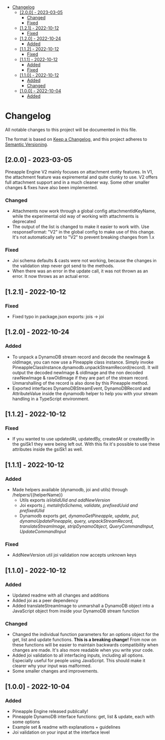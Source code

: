 - [Changelog](#changelog)
  - [\[2.0.0\] - 2023-03-05](#200---2023-03-05)
    - [Changed](#changed)
    - [Fixed](#fixed)
  - [\[1.2.1\] - 2022-10-12](#121---2022-10-12)
    - [Fixed](#fixed-1)
  - [\[1.2.0\] - 2022-10-24](#120---2022-10-24)
    - [Added](#added)
  - [\[1.1.2\] - 2022-10-12](#112---2022-10-12)
    - [Fixed](#fixed-2)
  - [\[1.1.1\] - 2022-10-12](#111---2022-10-12)
    - [Added](#added-1)
    - [Fixed](#fixed-3)
  - [\[1.1.0\] - 2022-10-12](#110---2022-10-12)
    - [Added](#added-2)
    - [Changed](#changed-1)
  - [\[1.0.0\] - 2022-10-04](#100---2022-10-04)
    - [Added](#added-3)


# Changelog

All notable changes to this project will be documented in this file.

The format is based on [Keep a Changelog](https://keepachangelog.com/en/1.0.0/),
and this project adheres to [Semantic Versioning](https://semver.org/spec/v2.0.0.html).

## [2.0.0] - 2023-03-05
Pineapple Engine V2 mainly focuses on attachment entity features. In V1, the attachment feature was expiremental and quite clunky to use. V2 offers full attachment support and in a much cleaner way. Some other smaller changes & fixes have also been implemented. 
### Changed
- Attachments now work through a global config attachmentIdKeyName, while the experimental old way of working with attachments is deprecated
- The output of the list is changed to make it easier to work with. Use responseFormat: "V2" in the global config to make use of this change. It's not automatically set to "V2" to prevent breaking changes from 1.x

### Fixed
- Joi schema defaults & casts were not working, because the changes in the validation step never got send to the methods.
- When there was an error in the update call, it was not thrown as an error. It now throws as an actual error.

## [1.2.1] - 2022-10-12

### Fixed
- Fixed typo in package.json exports: jois -> joi

## [1.2.0] - 2022-10-24

### Added
- To unpack a DynamoDB stream record and decode the newImage & oldImage, you can now use a Pineapple class instance. Simply invoke PineappleClassInstance.dynamodb.unpackStreamRecord(record). It will output the decoded newImage & oldImage and the non decoded rawNewImage & rawOldImage if they are part of the stream record. Unmarshalling of the record is also done by this Pineapple method.
- Exported interfaces DynamoDBStreamEvent, DynamoDBRecord and AttributeValue inside the dynamodb helper to help you with your stream handling in a TypeScript environment.

## [1.1.2] - 2022-10-12

### Fixed
- If you wanted to use updatedAt, updatedBy, createdAt or createdBy in the gsiSk1 they were being left out. With this fix it's possible to use these attributes inside the gsiSk1 as well.

## [1.1.1] - 2022-10-12

### Added
- Made helpers available (dynamodb, joi and utils) through /helpers/{{helperName}}
  - Utils exports <i>isValidUlid and addNewVersion</i>
  - Joi exports <i>j, metaInfoSchema, validate, prefixedUuid and prefixedUlid</i>
  - Dynamodb exports <i>get, dynamoGetPineapple, update, put, dynamoUpdatePineapple, query, unpackStreamRecord, translateStreamImage, stripDynamoObject, QueryCommandInput, UpdateCommandInput</i>

### Fixed
- AddNewVersion util joi validation now accepts unknown keys

## [1.1.0] - 2022-10-12

### Added
- Updated readme with all changes and additions
- Added joi as a peer dependency
- Added translateStreamImage to unmarshall a DynamoDB object into a JavaScript object from inside your DynamoDB stream function

### Changed
- Changed the individual function parameters for an options object for the get, list and update functions. <b>This is a breaking change!</b> From now on these functions will be easier to maintain backwards compatibility when changes are made. It's also more readable when you write your code.
- Added joi validation to all interfacing inputs, including all options. Especially useful for people using JavaScript. This should make it clearer why your input was malformed.
- Some smaller changes and improvements.

## [1.0.0] - 2022-10-04

### Added
- Pineapple Engine released publically!
- Pineapple DynamoDB interface functions: get, list & update, each with some options
- Example set & readme with explanations + guidelines
- Joi validation on your input at the interface level